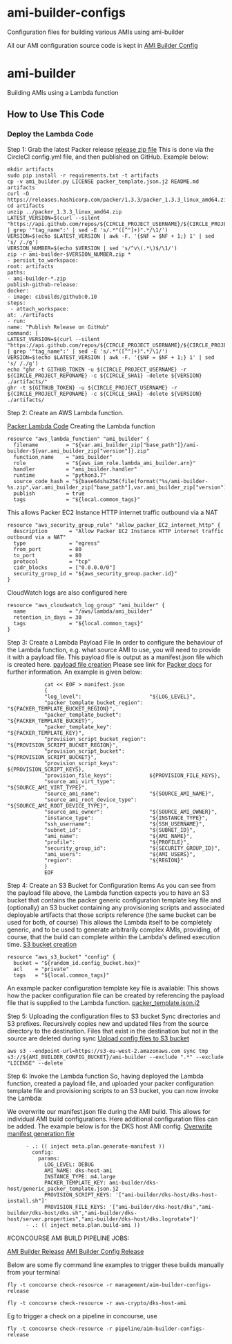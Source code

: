 # ami-builder-configs
Configuration files for building various AMIs using ami-builder

All our AMI configuration source code is kept in [AMI Builder Config](https://github.com/dwp/ami-builder-configs)

# ami-builder
Building AMIs using a Lambda function

## How to Use This Code

### Deploy the Lambda Code
Step 1: Grab the latest Packer release [release zip file](https://github.com/dwp/ami-builder/blob/master/.circleci/config.yml)
This is done via the CircleCI config.yml file, and then published on GitHub.
Example below:
```
mkdir artifacts
sudo pip install -r requirements.txt -t artifacts
cp -v ami_builder.py LICENSE packer_template.json.j2 README.md artifacts
curl -O https://releases.hashicorp.com/packer/1.3.3/packer_1.3.3_linux_amd64.zip
cd artifacts
unzip ../packer_1.3.3_linux_amd64.zip
LATEST_VERSION=$(curl --silent "https://api.github.com/repos/${CIRCLE_PROJECT_USERNAME}/${CIRCLE_PROJECT_REPONAME}/releases/latest" | grep '"tag_name":' | sed -E 's/.*"([^"]+)".*/\1/')
VERSION=$(echo $LATEST_VERSION | awk -F. '{$NF = $NF + 1;} 1' | sed 's/ /./g')
VERSION_NUMBER=$(echo $VERSION | sed 's/^v\(.*\)$/\1/')
zip -r ami-builder-$VERSION_NUMBER.zip *
- persist_to_workspace:
root: artifacts
paths:
- ami-builder-*.zip
publish-github-release:
docker:
- image: cibuilds/github:0.10
steps:
 - attach_workspace:
at: ./artifacts
- run:
name: "Publish Release on GitHub"
command: |
LATEST_VERSION=$(curl --silent "https://api.github.com/repos/${CIRCLE_PROJECT_USERNAME}/${CIRCLE_PROJECT_REPONAME}/releases/latest" | grep '"tag_name":' | sed -E 's/.*"([^"]+)".*/\1/')
VERSION=$(echo $LATEST_VERSION | awk -F. '{$NF = $NF + 1;} 1' | sed 's/ /./g')
echo "ghr -t GITHUB_TOKEN -u ${CIRCLE_PROJECT_USERNAME} -r ${CIRCLE_PROJECT_REPONAME} -c ${CIRCLE_SHA1} -delete ${VERSION} ./artifacts/"
ghr -t ${GITHUB_TOKEN} -u ${CIRCLE_PROJECT_USERNAME} -r ${CIRCLE_PROJECT_REPONAME} -c ${CIRCLE_SHA1} -delete ${VERSION} ./artifacts/

```

Step 2: Create an AWS Lambda function.

[Packer Lambda Code](https://github.ucds.io/dip/aws-management-infrastructure/blob/master/packer.tf)
Creating the Lambda function

```
resource "aws_lambda_function" "ami_builder" {
  filename         = "${var.ami_builder_zip["base_path"]}/ami-builder-${var.ami_builder_zip["version"]}.zip"
  function_name    = "ami_builder"
  role             = "${aws_iam_role.lambda_ami_builder.arn}"
  handler          = "ami_builder.handler"
  runtime          = "python3.7"
  source_code_hash = "${base64sha256(file(format("%s/ami-builder-%s.zip",var.ami_builder_zip["base_path"],var.ami_builder_zip["version"])))}"
  publish          = true
  tags             = "${local.common_tags}"
```
This allows Packer EC2 Instance HTTP internet traffic outbound via a NAT
```
resource "aws_security_group_rule" "allow_packer_EC2_internet_http" {
  description       = "Allow Packer EC2 Instance HTTP internet traffic outbound via a NAT"
  type              = "egress"
  from_port         = 80
  to_port           = 80
  protocol          = "tcp"
  cidr_blocks       = ["0.0.0.0/0"]
  security_group_id = "${aws_security_group.packer.id}"
}
```

CloudWatch logs are also configured here
```
resource "aws_cloudwatch_log_group" "ami_builder" {
  name              = "/aws/lambda/ami_builder"
  retention_in_days = 30
  tags              = "${local.common_tags}"
}
```

Step 3: Create a Lambda Payload File
In order to configure the behaviour of the Lambda function, e.g. what source AMI to use,
you will need to provide it with a payload file. This payload file is output as a manifest.json file which is created here.
[payload file creation](https://github.ucds.io/dip/aws-management-infrastructure/blob/master/ci/meta.yml)
Please see link for [Packer docs](https://www.packer.io/docs/builders/amazon.html) for further information.
An example is given below:

```
            cat << EOF > manifest.json
            {
            "log_level":                      "${LOG_LEVEL}",
            "packer_template_bucket_region":  "${PACKER_TEMPLATE_BUCKET_REGION}",
            "packer_template_bucket":         "${PACKER_TEMPLATE_BUCKET}",
            "packer_template_key":            "${PACKER_TEMPLATE_KEY}",
            "provision_script_bucket_region": "${PROVISION_SCRIPT_BUCKET_REGION}",
            "provision_script_bucket":        "${PROVISION_SCRIPT_BUCKET}",
            "provision_script_keys":          ${PROVISION_SCRIPT_KEYS},
            "provision_file_keys":            ${PROVISION_FILE_KEYS},
            "source_ami_virt_type":           "${SOURCE_AMI_VIRT_TYPE}",
            "source_ami_name":                "${SOURCE_AMI_NAME}",
            "source_ami_root_device_type":    "${SOURCE_AMI_ROOT_DEVICE_TYPE}",
            "source_ami_owner":               "${SOURCE_AMI_OWNER}",
            "instance_type":                  "${INSTANCE_TYPE}",
            "ssh_username":                   "${SSH_USERNAME}",
            "subnet_id":                      "${SUBNET_ID}",
            "ami_name":                       "${AMI_NAME}",
            "profile":                        "${PROFILE}",
            "security_group_id":              "${SECURITY_GROUP_ID}",
            "ami_users":                      "${AMI_USERS}",
            "region":                         "${REGION}"
            }
            EOF
```

Step 4: Create an S3 Bucket for Configuration Items
As you can see from the payload file above, the Lambda function expects you to
have an S3 bucket that contains the packer generic configuration template key file and
(optionally) an S3 bucket containing any provisioning scripts and associated
deployable artifacts that those scripts reference (the same bucket can be used
for both, of course)
This allows the Lambda itself to be completely generic, and to be used to
generate arbitrarily complex AMIs, providing, of course, that the build can
complete within the Lambda's defined execution time.
[S3 bucket creation](https://github.ucds.io/dip/aws-management-infrastructure/blob/master/s3.tf)
```
resource "aws_s3_bucket" "config" {
  bucket = "${random_id.config_bucket.hex}"
  acl    = "private"
  tags   = "${local.common_tags}"
```
An example packer configuration template key file is available:
This shows how the packer configuration file can be created by referencing the payload file that is supplied to the Lambda function.
[packer_template.json.j2](https://github.com/dwp/ami-builder/blob/master/packer_template.json.j2)

Step 5: Uploading the configuration files to S3 bucket
Sync directories and S3 prefixes. Recursively copies new and updated files from the source directory to the destination.
Files that exist in the destination but not in the source are deleted during sync
[Upload config files to S3 bucket](https://github.ucds.io/dip/aws-management-infrastructure/blob/master/ci/meta.yml)

```
aws s3 --endpoint-url=https://s3-eu-west-2.amazonaws.com sync tmp s3://${AMI_BUILDER_CONFIG_BUCKET}/ami-builder --exclude ".*" --exclude "LICENSE" --delete
```
Step 6: Invoke the Lambda function
So, having deployed the Lambda function, created a payload file, and uploaded
your packer configuration template file and provisioning scripts to an S3
bucket, you can now invoke the Lambda:

We overwrite our manifest.json file during the AMI build. This allows for individual AMI build configurations.
Here additional configuration files can be added. The example below is for the DKS host AMI config.
[Overwrite manifest generation file](https://github.ucds.io/dip/aws-management-infrastructure/tree/master/ci/jobs/build_amis)

```
      - .: (( inject meta.plan.generate-manifest ))
        config:
          params:
            LOG_LEVEL: DEBUG
            AMI_NAME: dks-host-ami
            INSTANCE_TYPE: m4.large
            PACKER_TEMPLATE_KEY: ami-builder/dks-host/generic_packer_template.json.j2
            PROVISION_SCRIPT_KEYS: '["ami-builder/dks-host/dks-host-install.sh"]'
            PROVISION_FILE_KEYS: '["ami-builder/dks-host/dks","ami-builder/dks-host/dks.sh","ami-builder/dks-host/server.properties","ami-builder/dks-host/dks.logrotate"]'
      - .: (( inject meta.plan.build-ami ))
```

#CONCOURSE AMI BUILD PIPELINE JOBS:

[AMI Builder Release](https://concourse.service.dw/teams/dataworks/pipelines/management)
[AMI Builder Config Release](https://concourse.service.dw/teams/dataworks/pipelines/management?groups=AMIs)

Below are some fly command line examples to trigger these builds manually from your terminal

```
fly -t concourse check-resource -r management/aim-builder-configs-release
```
```
fly -t concourse check-resource -r aws-crypto/dks-host-ami
```

Eg to trigger a check on a pipeline in concourse, use
```
fly -t concourse check-resource -r pipeline/aim-builder-configs-release
```
